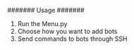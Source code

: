 #######
 Usage
#######

1. Run the Menu.py
2. Choose how you want to add bots
3. Send commands to bots through SSH
